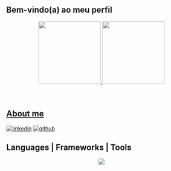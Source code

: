 ## Bem-vindo(a) ao meu perfil

<div align="center">
   <a href="https://github.com/jorgehenrrique">
   <img height="165em" src="https://github-readme-stats.vercel.app/api?username=jorgehenrrique&show_icons=true&theme=tokyonight&include_all_commits=true&count_private=true"/>
   <img height="165em" src="https://github-readme-stats.vercel.app/api/top-langs/?username=jorgehenrrique&layout=compact&langs_count=6&theme=tokyonight"/>
</div>
    
<div style="display: inline_block"><br></div>

<br>
 
## About me

 [![linkedin](https://skillicons.dev/icons?i=linkedin)](https://www.linkedin.com/in/jorge-henrique0)
 [![github](https://skillicons.dev/icons?i=github)](https://github.com/jorgehenrrique)

## Languages | Frameworks | Tools
<div>
<p align="center">
  <a href="https://skillicons.dev">
    <img src="https://skillicons.dev/icons?i=git,html,css,js,ts,nodejs,react,nextjs,tailwind,postgres,mongodb,express,postman,vscode,vite,vercel,discord,discordjs" />
  </a>
</p>
</div>
